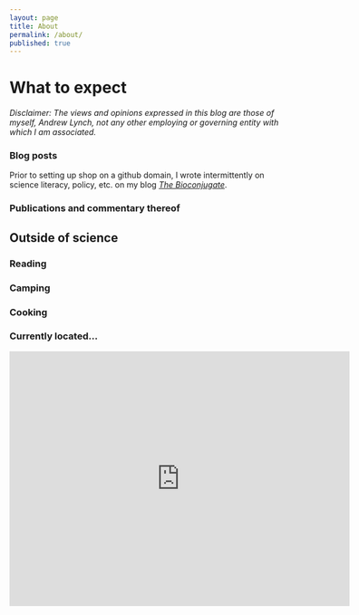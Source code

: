 ```yaml
---
layout: page
title: About
permalink: /about/
published: true
---
```

# What to expect
*Disclaimer: The views and opinions expressed in this blog are those of myself, Andrew Lynch, not any other employing or governing entity with which I am associated.*
### Blog posts
Prior to setting up shop on a github domain, I wrote intermittently on science literacy, policy, etc. on my blog <a href = "https://bioconjugate.blog">*The Bioconjugate*</a>.
### Publications and commentary thereof

## Outside of science
### Reading
### Camping
### Cooking

### Currently located...
<p style="text-align: center;"> <iframe src="https://www.google.com/maps/embed?pb=!1m18!1m12!1m3!1d186491.69935846192!2d-89.54650412590995!3d43.08490806776006!2m3!1f0!2f0!3f0!3m2!1i1024!2i768!4f13.1!3m3!1m2!1s0x8806536d3a2019ff%3A0x4e0cfcb5ba484198!2sMadison%2C%20WI!5e0!3m2!1sen!2sus!4v1570585132176!5m2!1sen!2sus" width="600" height="450" frameborder="0" style="border:0;" allowfullscreen=""></iframe></p>
